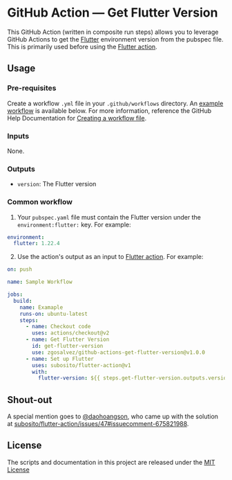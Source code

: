 # GitHub Action — Get Flutter Version

This GitHub Action (written in composite run steps) allows you to leverage GitHub Actions to get the [Flutter](https://flutter.dev) environment version from the pubspec file. This is primarily used before using the [Flutter action](https://github.com/marketplace/actions/flutter-action).

## Usage
### Pre-requisites
Create a workflow `.yml` file in your `.github/workflows` directory. An [example workflow](#example-workflow---create-a-release) is available below. For more information, reference the GitHub Help Documentation for [Creating a workflow file](https://help.github.com/en/articles/configuring-a-workflow#creating-a-workflow-file).

### Inputs
None.

### Outputs
* `version`: The Flutter version

### Common workflow

1. Your `pubspec.yaml` file must contain the Flutter version under the `environment:flutter:` key. For example:
```yaml
environment:
  flutter: 1.22.4
```
2. Use the action's output as an input to [Flutter action](https://github.com/marketplace/actions/flutter-action). For example:
```yaml
on: push

name: Sample Workflow

jobs:
  build:
    name: Examaple
    runs-on: ubuntu-latest
    steps:
      - name: Checkout code
        uses: actions/checkout@v2
      - name: Get Flutter Version
        id: get-flutter-version
        use: zgosalvez/github-actions-get-flutter-version@v1.0.0
      - name: Set up Flutter
        uses: subosito/flutter-action@v1
        with:
          flutter-version: ${{ steps.get-flutter-version.outputs.version }}
```

## Shout-out
A special mention goes to [@daohoangson](https://github.com/daohoangson), who came up with the solution at [subosito/flutter-action/issues/47#issuecomment-675821988](https://github.com/subosito/flutter-action/issues/47#issuecomment-675821988).

## License
The scripts and documentation in this project are released under the [MIT License](LICENSE)